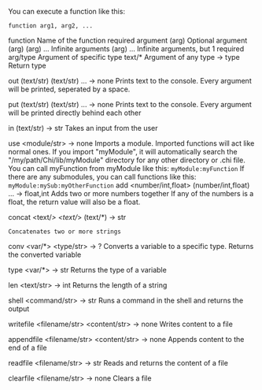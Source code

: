 You can execute a function like this:
```
function arg1, arg2, ...
```

function            Name of the function
<arg>               required argument
(arg)               Optional argument
(arg) (arg) ...     Infinite arguments
<arg> (arg) ...     Infinite arguments, but 1 required
arg/type            Argument of specific type
text/*              Argument of any type
-> type             Return type


out (text/str) (text/str) ... -> none
    Prints text to the console. Every argument will be printed, seperated by a space.

put (text/str) (text/str) ... -> none
    Prints text to the console. Every argument will be printed directly behind each other

in (text/str) -> str
    Takes an input from the user

use <module/str> -> none
    Imports a module. Imported functions will act like normal ones.
    If you import "myModule", it will automatically search the "/my/path/Chi/lib/myModule"
    directory for any other directory or .chi file. You can call myFunction from myModule
    like this:
    ```
    myModule:myFunction
    ```
    If there are any submodules, you can call functions like this:
    ```
    myModule:mySub:myOtherFunction
    ```
add <number/int,float> (number/int,float) ... -> float,int
    Adds two or more numbers together
    If any of the numbers is a float, the return value will also be a float.

concat <text/*> <text/*> (text/*) -> str

    Concatenates two or more strings

conv <var/*> <type/str> -> ?
    Converts a variable to a specific type. Returns the converted variable

type <var/*> -> str
    Returns the type of a variable

len <text/str> -> int
    Returns the length of a string

shell <command/str> -> str
    Runs a command in the shell and returns the output

writefile <filename/str> <content/str> -> none
    Writes content to a file

appendfile <filename/str> <content/str> -> none
    Appends content to the end of a file

readfile <filename/str> -> str
    Reads and returns the content of a file

clearfile <filename/str> -> none
    Clears a file
